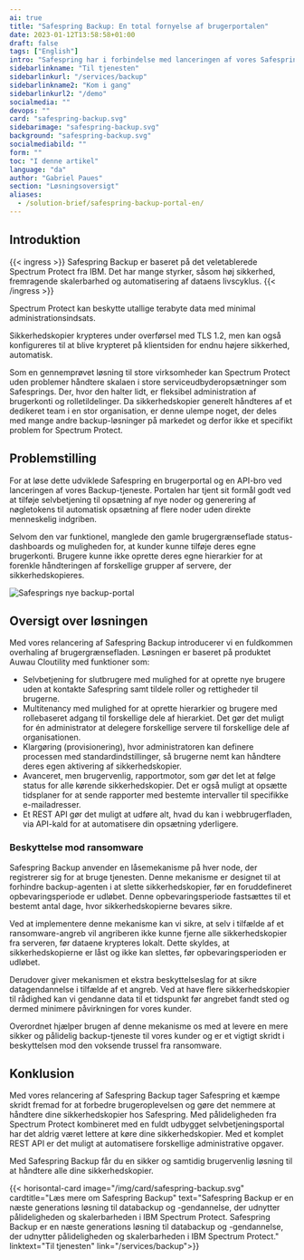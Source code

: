 ```yaml
---
ai: true
title: "Safespring Backup: En total fornyelse af brugerportalen"
date: 2023-01-12T13:58:58+01:00
draft: false
tags: ["English"]
intro: "Safespring har i forbindelse med lanceringen af vores Safespring Backup-tjeneste udviklet en brugerportal og en API-bro."
sidebarlinkname: "Til tjenesten"
sidebarlinkurl: "/services/backup"
sidebarlinkname2: "Kom i gang"
sidebarlinkurl2: "/demo"
socialmedia: ""
devops: ""
card: "safespring-backup.svg"
sidebarimage: "safespring-backup.svg"
background: "safespring-backup.svg"
socialmediabild: ""
form: ""
toc: "I denne artikel"
language: "da"
author: "Gabriel Paues"
section: "Løsningsoversigt"
aliases:
  - /solution-brief/safespring-backup-portal-en/
---
```


## Introduktion

{{< ingress >}}
Safespring Backup er baseret på det veletablerede Spectrum Protect fra IBM. Det har mange styrker, såsom høj sikkerhed, fremragende skalerbarhed og automatisering af dataens livscyklus.
{{< /ingress >}}

Spectrum Protect kan beskytte utallige terabyte data med minimal administrationsindsats.

Sikkerhedskopier krypteres under overførsel med TLS 1.2, men kan også konfigureres til at blive krypteret på klientsiden for endnu højere sikkerhed, automatisk.

Som en gennemprøvet løsning til store virksomheder kan Spectrum Protect uden problemer håndtere skalaen i store serviceudbyderopsætninger som Safesprings. Der, hvor den halter lidt, er fleksibel administration af brugerkonti og rolletildelinger. Da sikkerhedskopier generelt håndteres af et dedikeret team i en stor organisation, er denne ulempe noget, der deles med mange andre backup-løsninger på markedet og derfor ikke et specifikt problem for Spectrum Protect.

## Problemstilling

For at løse dette udviklede Safespring en brugerportal og en API-bro ved lanceringen af vores Backup-tjeneste. Portalen har tjent sit formål godt ved at tilføje selvbetjening til opsætning af nye noder og generering af nøgletokens til automatisk opsætning af flere noder uden direkte menneskelig indgriben.

Selvom den var funktionel, manglede den gamle brugergrænseflade status-dashboards og muligheden for, at kunder kunne tilføje deres egne brugerkonti. Brugere kunne ikke oprette deres egne hierarkier for at forenkle håndteringen af forskellige grupper af servere, der sikkerhedskopieres.

![Safesprings nye backup-portal](/img/safespring-backup-portal.png)

## Oversigt over løsningen

Med vores relancering af Safespring Backup introducerer vi en fuldkommen overhaling af brugergrænsefladen. Løsningen er baseret på produktet Auwau Cloutility med funktioner som:

- Selvbetjening for slutbrugere med mulighed for at oprette nye brugere uden at kontakte Safespring samt tildele roller og rettigheder til brugerne.
- Multitenancy med mulighed for at oprette hierarkier og brugere med rollebaseret adgang til forskellige dele af hierarkiet. Det gør det muligt for én administrator at delegere forskellige servere til forskellige dele af organisationen.
- Klargøring (provisionering), hvor administratoren kan definere processen med standardindstillinger, så brugerne nemt kan håndtere deres egen aktivering af sikkerhedskopier.
- Avanceret, men brugervenlig, rapportmotor, som gør det let at følge status for alle kørende sikkerhedskopier. Det er også muligt at opsætte tidsplaner for at sende rapporter med bestemte intervaller til specifikke e-mailadresser.
- Et REST API gør det muligt at udføre alt, hvad du kan i webbrugerfladen, via API-kald for at automatisere din opsætning yderligere.

### Beskyttelse mod ransomware

Safespring Backup anvender en låsemekanisme på hver node, der registrerer sig for at bruge tjenesten. Denne mekanisme er designet til at forhindre backup-agenten i at slette sikkerhedskopier, før en foruddefineret opbevaringsperiode er udløbet. Denne opbevaringsperiode fastsættes til et bestemt antal dage, hvor sikkerhedskopierne bevares sikre.

Ved at implementere denne mekanisme kan vi sikre, at selv i tilfælde af et ransomware-angreb vil angriberen ikke kunne fjerne alle sikkerhedskopier fra serveren, før dataene krypteres lokalt. Dette skyldes, at sikkerhedskopierne er låst og ikke kan slettes, før opbevaringsperioden er udløbet.

Derudover giver mekanismen et ekstra beskyttelseslag for at sikre datagendannelse i tilfælde af et angreb. Ved at have flere sikkerhedskopier til rådighed kan vi gendanne data til et tidspunkt før angrebet fandt sted og dermed minimere påvirkningen for vores kunder.

Overordnet hjælper brugen af denne mekanisme os med at levere en mere sikker og pålidelig backup-tjeneste til vores kunder og er et vigtigt skridt i beskyttelsen mod den voksende trussel fra ransomware.

## Konklusion

Med vores relancering af Safespring Backup tager Safespring et kæmpe skridt fremad for at forbedre brugeroplevelsen og gøre det nemmere at håndtere dine sikkerhedskopier hos Safespring. Med pålideligheden fra Spectrum Protect kombineret med en fuldt udbygget selvbetjeningsportal har det aldrig været lettere at køre dine sikkerhedskopier. Med et komplet REST API er det muligt at automatisere forskellige administrative opgaver.

Med Safespring Backup får du en sikker og samtidig brugervenlig løsning til at håndtere alle dine sikkerhedskopier.

{{< horisontal-card image="/img/card/safespring-backup.svg" cardtitle="Læs mere om Safespring Backup" text="Safespring Backup er en næste generations løsning til databackup og -gendannelse, der udnytter pålideligheden og skalerbarheden i IBM Spectrum Protect. Safespring Backup er en næste generations løsning til databackup og -gendannelse, der udnytter pålideligheden og skalerbarheden i IBM Spectrum Protect." linktext="Til tjenesten" link="/services/backup">}}
